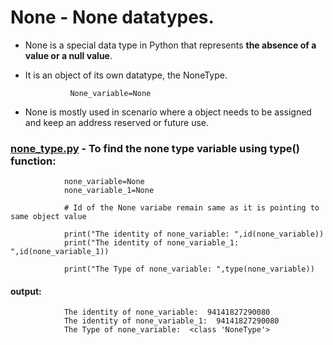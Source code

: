 # None - None datatypes.

- None is a special data type in Python that represents **the absence of a value or a null value**. 
- It is an object of its own datatype, the NoneType.

                None_variable=None
- None is mostly used in scenario where a object needs to be assigned and keep an address reserved or future use.

### [none_type.py](https://github.com/pknviki95/Python/tree/main/cconcepts/Datatypes/NONE_datatypes/scripts/none_type.py) - To find the none type variable using type() function:

                none_variable=None
                none_variable_1=None

                # Id of the None variabe remain same as it is pointing to same object value

                print("The identity of none_variable: ",id(none_variable))
                print("The identity of none_variable_1: ",id(none_variable_1))

                print("The Type of none_variable: ",type(none_variable))

#### output:

                The identity of none_variable:  94141827290080
                The identity of none_variable_1:  94141827290080
                The Type of none_variable:  <class 'NoneType'>